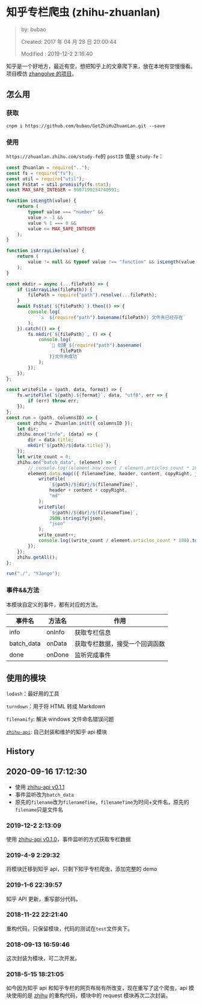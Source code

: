 # 知乎专栏爬虫 (zhihu-zhuanlan)

> by: bubao
>
> Created: 2017 年 04 月 28 日 20:00:44
>
> Modified : 2019-12-2 2:16:40

知乎是一个好地方，最近有空，想把知乎上的文章爬下来，放在本地有空慢慢看。项目模仿 [zhangolve 的项目](https://github.com/zhangolve/zhihu-answer-convert-to-md-by-node)。

## 怎么用

### 获取

```shell
cnpm i https://github.com/bubao/GetZhiHuZhuanLan.git --save
```

### 使用

`https://zhuanlan.zhihu.com/study-fe`的 `postID` 值是 `study-fe`：

```js
const Zhuanlan = require("..");
const fs = require("fs");
const util = require("util");
const FsStat = util.promisify(fs.stat);
const MAX_SAFE_INTEGER = 9007199254740991;

function isLength(value) {
    return (
        typeof value === "number" &&
        value > -1 &&
        value % 1 === 0 &&
        value <= MAX_SAFE_INTEGER
    );
}

function isArrayLike(value) {
    return (
        value != null && typeof value !== "function" && isLength(value.length)
    );
}

const mkdir = async (...filePath) => {
    if (isArrayLike(filePath)) {
        filePath = require("path").resolve(...filePath);
    }
    await FsStat(`${filePath}`).then(() => {
        console.log(
            `⚓  ${require("path").basename(filePath)} 文件夹已经存在`
        );
    }).catch(() => {
        fs.mkdir(`${filePath}`, () => {
            console.log(
                `🤖 创建 ${require("path").basename(
                    filePath
                )}文件夹成功`
            );
        });
    });
};

const writeFile = (path, data, format) => {
    fs.writeFile(`${path}.${format}`, data, "utf8", err => {
        if (err) throw err;
    });
};
const run = (path, columnsID) => {
    const zhihu = Zhuanlan.init({ columnsID });
    let dir;
    zhihu.once("info", (data) => {
        dir = data.title;
        mkdir(`${path}/${data.title}`);
    });
    let write_count = 0;
    zhihu.on("batch_data", (element) => {
        // console.log((element.now_count / element.articles_count * 100).toFixed(2) + "%");
        element.data.map(({ filenameTime, header, content, copyRight, json }) => {
            writeFile(
                `${path}/${dir}/${filenameTime}`,
                header + content + copyRight,
                "md"
            );
            writeFile(
                `${path}/${dir}/${filenameTime}`,
                JSON.stringify(json),
                "json"
            );
            write_count++;
            console.log((write_count / element.articles_count * 100).toFixed(2) + "%");
        });
    });
    zhihu.getAll();
};

run("./", "YJango");
```

### 事件&&方法

本模块自定义的事件，都有对应的方法。

|事件名|方法名|作用|
|---|---|---|
| info | onInfo | 获取专栏信息 |
| batch_data |onData| 获取专栏数据，接受一个回调函数 |
| done|onDone| 监听完成事件|

## 使用的模块

`lodash`：最好用的工具

`turndown`：用于将 HTML 转成 Markdown

`filenamify`: 解决 windows 文件命名错误问题

[`zhihu-api`](https://github.com/bubao/zhihu-api): 自己封装和维护的知乎 api 模块

## History

## 2020-09-16 17:12:30

- 使用 [zhihu-api v0.1.1](https://github.com/bubao/zhihu-api/tree/v0.1.1)
- 事件监听改为`batch_data`
- 原先的`filename`改为`filenameTime`，`filenameTime`为时间+文件名，原先的`filename`只是文件名

### 2019-12-2 2:13:09

使用 [zhihu-api v0.1.0](https://github.com/bubao/zhihu-api/tree/v0.1.0)，事件监听的方式获取专栏数据

### 2019-4-9 2:29:32

将模块迁移到知乎 api，只剩下知乎专栏爬虫，添加完整的 demo

### 2019-1-6 22:39:57

知乎 API 更新，重写部分代码。

### 2018-11-22 22:21:40

重构代码，只保留模块，代码的测试在`test`文件夹下。

### 2018-09-13 16:59:46

这次封装为模块，可二次开发。

### 2018-5-15 18:21:05

如今因为知乎 api 和知乎专栏的网页布局有所改变，现在重写了这个爬虫，api 模块使用的是 [zhihu](https://www.npmjs.com/package/zhihu) 的重构代码，模块中的 request 模块再次二次封装。
